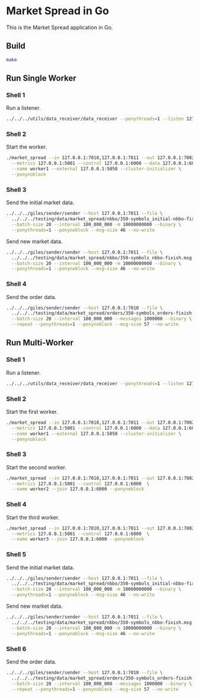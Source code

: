 # Market Spread in Go

This is the Market Spread application in Go.

## Build

```bash
make
```

## Run Single Worker

### Shell 1

Run a listener.

```bash
../../../utils/data_receiver/data_receiver --ponythreads=1 --listen 127.0.0.1:7002
```

### Shell 2

Start the worker.

```bash
./market_spread --in 127.0.0.1:7010,127.0.0.1:7011 --out 127.0.0.1:7002 \
  --metrics 127.0.0.1:5001 --control 127.0.0.1:6000 --data 127.0.0.1:6001 \
  --name worker1 --external 127.0.0.1:5050 --cluster-initializer \
  --ponynoblock
```

### Shell 3

Send the initial market data.

```bash
../../../giles/sender/sender --host 127.0.0.1:7011 --file \
  ../../../testing/data/market_spread/nbbo/350-symbols_initial-nbbo-fixish.msg \
  --batch-size 20 --interval 100_000_000 -m 10000000000 --binary \
  --ponythreads=1 --ponynoblock --msg-size 46 --no-write
```

Send new market data.

```bash
../../../giles/sender/sender --host 127.0.0.1:7011 --file \
  ../../../testing/data/market_spread/nbbo/350-symbols_nbbo-fixish.msg \
  --batch-size 20 --interval 100_000_000 -m 10000000000 --binary \
  --ponythreads=1 --ponynoblock --msg-size 46 --no-write
```

### Shell 4

Send the order data.

```bash
../../../giles/sender/sender --host 127.0.0.1:7010 --file \
  ../../../testing/data/market_spread/orders/350-symbols_orders-fixish.msg \
  --batch-size 20 --interval 100_000_000 --messages 1000000 --binary \
  --repeat --ponythreads=1 --ponynoblock --msg-size 57 --no-write
```

## Run Multi-Worker

### Shell 1

Run a listener.

```bash
../../../utils/data_receiver/data_receiver --ponythreads=1 --listen 127.0.0.1:7002
```

### Shell 2

Start the first worker.

```bash
./market_spread --in 127.0.0.1:7010,127.0.0.1:7011 --out 127.0.0.1:7002 \
  --metrics 127.0.0.1:5001 --control 127.0.0.1:6000 --data 127.0.0.1:6001 \
  --name worker1 --external 127.0.0.1:5050 --cluster-initializer \
  --ponynoblock
```

### Shell 3

Start the second worker.

```bash
./market_spread --in 127.0.0.1:7010,127.0.0.1:7011 --out 127.0.0.1:7002 \
  --metrics 127.0.0.1:5001 --control 127.0.0.1:6000  \
  --name worker2 --join 127.0.0.1:6000 --ponynoblock
```

### Shell 4

Start the third worker.

```bash
./market_spread --in 127.0.0.1:7010,127.0.0.1:7011 --out 127.0.0.1:7002 \
  --metrics 127.0.0.1:5001 --control 127.0.0.1:6000  \
  --name worker3 --join 127.0.0.1:6000 --ponynoblock
```

### Shell 5

Send the initial market data.

```bash
../../../giles/sender/sender --host 127.0.0.1:7011 --file \
  ../../../testing/data/market_spread/nbbo/350-symbols_initial-nbbo-fixish.msg \
  --batch-size 20 --interval 100_000_000 -m 10000000000 --binary \
  --ponythreads=1 --ponynoblock --msg-size 46 --no-write
```

Send new market data.

```bash
../../../giles/sender/sender --host 127.0.0.1:7011 --file \
  ../../../testing/data/market_spread/nbbo/350-symbols_nbbo-fixish.msg \
  --batch-size 20 --interval 100_000_000 -m 10000000000 --binary \
  --ponythreads=1 --ponynoblock --msg-size 46 --no-write
```

### Shell 6

Send the order data.

```bash
../../../giles/sender/sender --host 127.0.0.1:7010 --file \
  ../../../testing/data/market_spread/orders/350-symbols_orders-fixish.msg \
  --batch-size 20 --interval 100_000_000 --messages 1000000 --binary \
  --repeat --ponythreads=1 --ponynoblock --msg-size 57 --no-write
```
